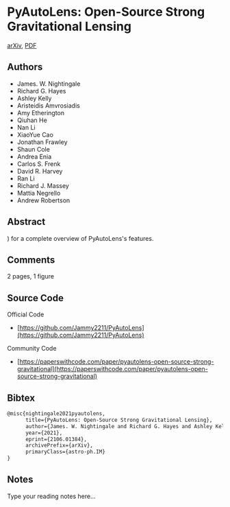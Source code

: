 
# PyAutoLens: Open-Source Strong Gravitational Lensing

[arXiv](https://arxiv.org/abs/2106.01384), [PDF](https://arxiv.org/pdf/2106.01384.pdf)

## Authors

- James. W. Nightingale
- Richard G. Hayes
- Ashley Kelly
- Aristeidis Amvrosiadis
- Amy Etherington
- Qiuhan He
- Nan Li
- XiaoYue Cao
- Jonathan Frawley
- Shaun Cole
- Andrea Enia
- Carlos S. Frenk
- David R. Harvey
- Ran Li
- Richard J. Massey
- Mattia Negrello
- Andrew Robertson

## Abstract

) for a complete overview of PyAutoLens's features.

## Comments

2 pages, 1 figure

## Source Code

Official Code

- [https://github.com/Jammy2211/PyAutoLens](https://github.com/Jammy2211/PyAutoLens)

Community Code

- [https://paperswithcode.com/paper/pyautolens-open-source-strong-gravitational](https://paperswithcode.com/paper/pyautolens-open-source-strong-gravitational)

## Bibtex

```tex
@misc{nightingale2021pyautolens,
      title={PyAutoLens: Open-Source Strong Gravitational Lensing}, 
      author={James. W. Nightingale and Richard G. Hayes and Ashley Kelly and Aristeidis Amvrosiadis and Amy Etherington and Qiuhan He and Nan Li and XiaoYue Cao and Jonathan Frawley and Shaun Cole and Andrea Enia and Carlos S. Frenk and David R. Harvey and Ran Li and Richard J. Massey and Mattia Negrello and Andrew Robertson},
      year={2021},
      eprint={2106.01384},
      archivePrefix={arXiv},
      primaryClass={astro-ph.IM}
}
```

## Notes

Type your reading notes here...

